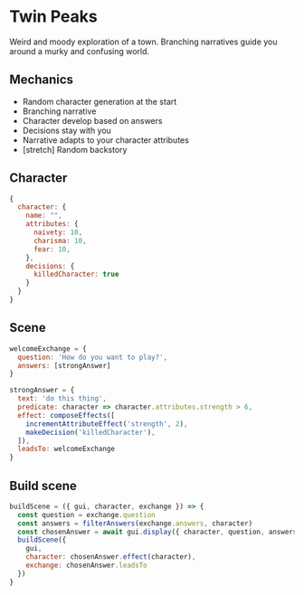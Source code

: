 # Twin Peaks

Weird and moody exploration of a town. Branching narratives guide you around a murky and confusing world.

## Mechanics

- Random character generation at the start
- Branching narrative
- Character develop based on answers
- Decisions stay with you
- Narrative adapts to your character attributes
- [stretch] Random backstory

## Character

``` js
{
  character: {
    name: "",
    attributes: {
      naivety: 10,
      charisma: 10,
      fear: 10,
    },
    decisions: {
      killedCharacter: true
    }
  }
}
```

## Scene

``` js
welcomeExchange = {
  question: 'How do you want to play?',
  answers: [strongAnswer]
}

strongAnswer = {
  text: 'do this thing',
  predicate: character => character.attributes.strength > 6,
  effect: composeEffects([
    incrementAttributeEffect('strength', 2),
    makeDecision('killedCharacter'),
  ]),
  leadsTo: welcomeExchange
}
```

## Build scene

``` js
buildScene = ({ gui, character, exchange }) => {
  const question = exchange.question
  const answers = filterAnswers(exchange.answers, character)
  const chosenAnswer = await gui.display({ character, question, answers })
  buildScene({
    gui,
    character: chosenAnswer.effect(character),
    exchange: chosenAnswer.leadsTo
  })
}
```
